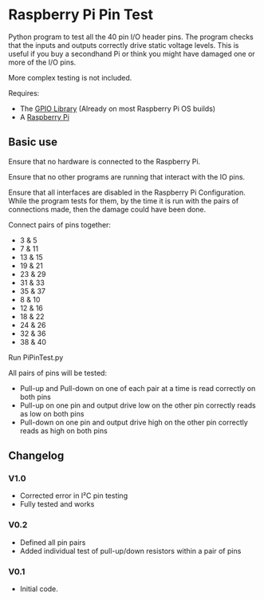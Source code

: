# Raspberry Pi Pin Test
Python program to test all the 40 pin I/O header pins. The program checks that the inputs and outputs correctly drive static voltage levels. This is useful if you buy a secondhand Pi or think you might have damaged one or more of the I/O pins.

More complex testing is not included.

Requires:
- The [GPIO Library](https://sourceforge.net/projects/raspberry-gpio-python/) (Already on most Raspberry Pi OS builds)
- A [Raspberry Pi](http://www.raspberrypi.org/)

## Basic use

Ensure that no hardware is connected to the Raspberry Pi. 

Ensure that no other programs are running that interact with the IO pins.

Ensure that all interfaces are disabled in the Raspberry Pi Configuration. While the program tests for them, by the time it is run with the pairs of connections made, then the damage could have been done.

Connect pairs of pins together:
* 3 & 5
* 7 & 11
* 13 & 15
* 19 & 21
* 23 & 29
* 31 & 33
* 35 & 37
* 8 & 10
* 12 & 16
* 18 & 22
* 24 & 26
* 32 & 36
* 38 & 40

Run PiPinTest.py

All pairs of pins will be tested:
* Pull-up and Pull-down on one of each pair at a time is read correctly on both pins
* Pull-up on one pin and output drive low on the other pin correctly reads as low on both pins
* Pull-down on one pin and output drive high on the other pin correctly reads as high on both pins

## Changelog

### V1.0

- Corrected error in I²C pin testing
- Fully tested and works

### V0.2

- Defined all pin pairs
- Added individual test of pull-up/down resistors within a pair of pins

### V0.1

- Initial code.
